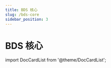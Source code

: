 ```yaml
---
title: BDS 核心
slug: /bds-core
sidebar_position: 3
---
```


# BDS 核心

import DocCardList from '@theme/DocCardList';

<DocCardList />
